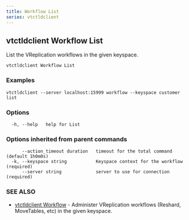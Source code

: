 ```yaml
---
title: Workflow List
series: vtctldclient
---
```

## vtctldclient Workflow List

List the VReplication workflows in the given keyspace.

```
vtctldclient Workflow List
```

### Examples

```
vtctldclient --server localhost:15999 workflow --keyspace customer list
```

### Options

```
  -h, --help   help for List
```

### Options inherited from parent commands

```
      --action_timeout duration   timeout for the total command (default 1h0m0s)
  -k, --keyspace string           Keyspace context for the workflow (required)
      --server string             server to use for connection (required)
```

### SEE ALSO

* [vtctldclient Workflow](../)	 - Administer VReplication workflows (Reshard, MoveTables, etc) in the given keyspace.

